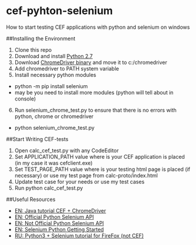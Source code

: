 # cef-pyhton-selenium
How to start testing CEF applications with python and selenium on windows

##Installing the Environment
1. Clone this repo
2. Download and install [Python 2.7](https://www.python.org/downloads/)
3. Download [ChromeDriver binary](https://sites.google.com/a/chromium.org/chromedriver/) and move it to c:/chromedriver
4. Add chromedriver to PATH system variable
5. Install necessary python modules
  * python -m pip install selenium
  * may be you need to install more modules (python will tell about in console)
6. Run selenium_chrome_test.py to ensure that there is no errors with python, chrome or chromedriver
  * python selenium_chrome_test.py

##Start Writing CEF-tests
1. Open calc_cef_test.py with any CodeEditor
2. Set APPLICATION_PATH value where is your CEF application is placed (in my case it was cefclient.exe)
3. Set TEST_PAGE_PATH value where is your testing html page is placed (if necessary) or use my test page from calc-proto/index.html
4. Update test case for your needs or use my test cases
4. Run python calc_cef_test.py

##Useful Resources
* [EN: Java tutorial CEF + ChromeDriver](https://bitbucket.org/chromiumembedded/cef/wiki/UsingChromeDriver)
* [EN: Official Python Selenium API](https://seleniumhq.github.io/selenium/docs/api/py/api.html)
* [EN: Not Official Python Selenium API](http://selenium-python.readthedocs.io/api.html)
* [EN: Selenium Python Getting Started](http://selenium-python.readthedocs.io/getting-started.html)
* [RU: Python3 + Selenium tutorial for FireFox (not CEF)](https://habrahabr.ru/post/248559/)
